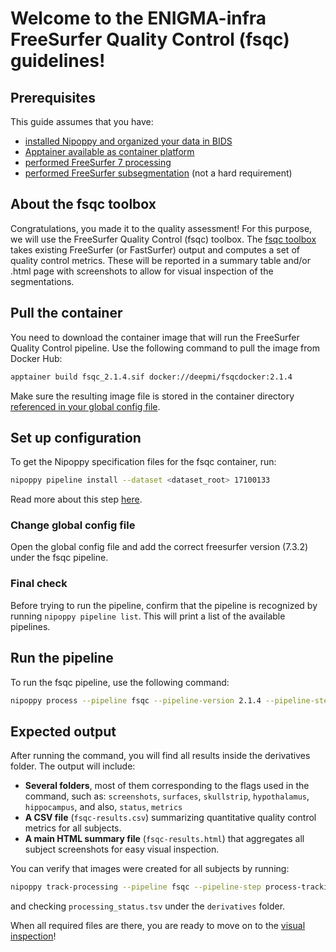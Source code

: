 # Welcome to the ENIGMA-infra FreeSurfer Quality Control (fsqc) guidelines!

## Prerequisites
This guide assumes that you have:

- [installed Nipoppy and organized your data in BIDS](./setting_up_nipoppy.md)
- [Apptainer available as container platform](../open_science_tools/container_platforms.md)
- [performed FreeSurfer 7 processing](./freesurfer7.md)
- [performed FreeSurfer subsegmentation](./freesurfer_subseg.md) (not a hard requirement)

## About the fsqc toolbox
Congratulations, you made it to the quality assessment! For this purpose, we will use the FreeSurfer Quality Control (fsqc) toolbox. The [fsqc toolbox](https://github.com/Deep-MI/fsqc) takes existing FreeSurfer (or FastSurfer) output and computes a set of quality control metrics. These will be reported in a summary table and/or .html page with screenshots to allow for visual inspection of the segmentations.

## Pull the container
You need to download the container image that will run the FreeSurfer Quality Control pipeline. Use the following command to pull the image from Docker Hub:
```bash
apptainer build fsqc_2.1.4.sif docker://deepmi/fsqcdocker:2.1.4
```
Make sure the resulting image file is stored in the container directory [referenced in your global config file](../open_science_tools/container_platforms.md#storing-container-images).

## Set up configuration
To get the Nipoppy specification files for the fsqc container, run:
```bash
nipoppy pipeline install --dataset <dataset_root> 17100133
```
Read more about this step [here](./getting_ENIGMA-PD_pipeline_config_files.md).

### Change global config file
Open the global config file and add the correct freesurfer version (7.3.2) under the fsqc pipeline.

### Final check
Before trying to run the pipeline, confirm that the pipeline is recognized by running `nipoppy pipeline list`. This will print a list of the available pipelines.

## Run the pipeline
To run the fsqc pipeline, use the following command:
```bash
nipoppy process --pipeline fsqc --pipeline-version 2.1.4 --pipeline-step process --dataset <dataset_root>
```

## Expected output
After running the command, you will find all results inside the derivatives folder. The output will include:
- **Several folders**, most of them corresponding to the flags used in the command, such as: `screenshots`, `surfaces`, `skullstrip`, `hypothalamus`, `hippocampus`, and also, `status`, `metrics`
- **A CSV file** (`fsqc-results.csv`) summarizing quantitative quality control metrics for all subjects.
- **A main HTML summary file** (`fsqc-results.html`) that aggregates all subject screenshots for easy visual inspection.

You can verify that images were created for all subjects by running:
```bash
nipoppy track-processing --pipeline fsqc --pipeline-step process-tracking --dataset <dataset_root>
```
and checking `processing_status.tsv` under the `derivatives` folder.

When all required files are there, you are ready to move on to the [visual inspection](./qa.md)!
